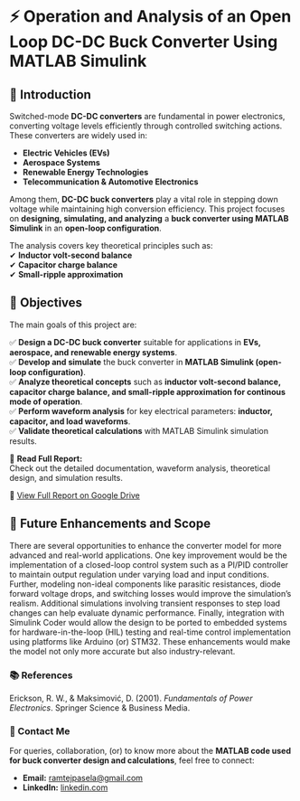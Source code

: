 # ⚡ Operation and Analysis of an Open Loop DC-DC Buck Converter Using MATLAB Simulink  

## 📌 Introduction  

Switched-mode **DC-DC converters** are fundamental in power electronics, converting voltage levels efficiently through controlled switching actions. These converters are widely used in:  

-  **Electric Vehicles (EVs)**  
-  **Aerospace Systems**  
-  **Renewable Energy Technologies**  
-  **Telecommunication & Automotive Electronics**  

Among them, **DC-DC buck converters** play a vital role in stepping down voltage while maintaining high conversion efficiency. This project focuses on **designing, simulating, and analyzing** a **buck converter using MATLAB Simulink** in an **open-loop configuration**.  

The analysis covers key theoretical principles such as:  
✔ **Inductor volt-second balance**  
✔ **Capacitor charge balance**  
✔ **Small-ripple approximation**  

## 🎯 Objectives  

The main goals of this project are:  

✅ **Design a DC-DC buck converter** suitable for applications in **EVs, aerospace, and renewable energy systems**.  
✅ **Develop and simulate** the buck converter in **MATLAB Simulink (open-loop configuration)**.  
✅ **Analyze theoretical concepts** such as **inductor volt-second balance, capacitor charge balance, and small-ripple approximation for continous mode of operation**.  
✅ **Perform waveform analysis** for key electrical parameters: **inductor, capacitor, and load waveforms**.  
✅ **Validate theoretical calculations** with MATLAB Simulink simulation results.  

📄 **Read Full Report:**  
Check out the detailed documentation, waveform analysis, theoretical design, and simulation results.

🔗 [View Full Report on Google Drive](https://drive.google.com/file/d/1kZBx8C-UtP2aZCR6diDzHX_-ae1TCZ3Q/view)


## 🚀 Future Enhancements and Scope
There are several opportunities to enhance the converter model for more advanced and real-world applications. One key improvement would be the implementation of a closed-loop control system such as a PI/PID controller to maintain output regulation under varying load and input conditions. Further, modeling non-ideal components like parasitic resistances, diode forward voltage drops, and switching losses would improve the simulation’s realism. Additional simulations involving transient responses to step load changes can help evaluate dynamic performance. Finally, integration with Simulink Coder would allow the design to be ported to embedded systems for hardware-in-the-loop (HIL) testing and real-time control implementation using platforms like Arduino (or) STM32. These enhancements would make the model not only more accurate but also industry-relevant.

### 📚 References

Erickson, R. W., & Maksimović, D. (2001). *Fundamentals of Power Electronics*. Springer Science & Business Media.  

### 📧 Contact Me

For queries, collaboration, (or) to know more about the **MATLAB code used for buck converter design and calculations**, feel free to connect:

- **Email:** [ramtejpasela@gmail.com](mailto:ramtejpasela@gmail.com)  
- **LinkedIn:** [linkedin.com](https://www.linkedin.com/in/paselaramtej)  
